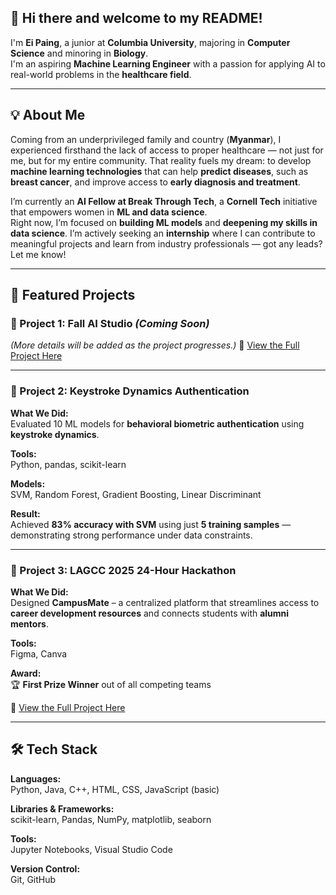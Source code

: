 ## 👋 Hi there and welcome to my README!

I'm **Ei Paing**, a junior at **Columbia University**, majoring in **Computer Science** and minoring in **Biology**.  
I'm an aspiring **Machine Learning Engineer** with a passion for applying AI to real-world problems in the **healthcare field**.

---

## 💡 About Me

Coming from an underprivileged family and country (**Myanmar**), I experienced firsthand the lack of access to proper healthcare — not just for me, but for my entire community. That reality fuels my dream: to develop **machine learning technologies** that can help **predict diseases**, such as **breast cancer**, and improve access to **early diagnosis and treatment**.

I’m currently an **AI Fellow at Break Through Tech**, a **Cornell Tech** initiative that empowers women in **ML and data science**.  
Right now, I’m focused on **building ML models** and **deepening my skills in data science**. I’m actively seeking an **internship** where I can contribute to meaningful projects and learn from industry professionals — got any leads? Let me know!

---

## 🎯 Featured Projects

### 🔹 Project 1: Fall AI Studio *(Coming Soon)*  
*(More details will be added as the project progresses.)*
🔗 [View the Full Project Here](https://github.com/eipaingpainghtwe/AI-Studio-Project)

---

### 🔹 Project 2: Keystroke Dynamics Authentication

**What We Did:**  
Evaluated 10 ML models for **behavioral biometric authentication** using **keystroke dynamics**.

**Tools:**  
Python, pandas, scikit-learn

**Models:**  
SVM, Random Forest, Gradient Boosting, Linear Discriminant

**Result:**  
Achieved **83% accuracy with SVM** using just **5 training samples** — demonstrating strong performance under data constraints.

---

### 🔹 Project 3: LAGCC 2025 24-Hour Hackathon

**What We Did:**  
Designed **CampusMate** – a centralized platform that streamlines access to **career development resources** and connects students with **alumni mentors**.

**Tools:**  
Figma, Canva

**Award:**  
🏆 **First Prize Winner** out of all competing teams

🔗 [View the Full Project Here](https://devpost.com/software/campusmate-enhancing-student-career-readiness)

---

## 🛠 Tech Stack

**Languages:**  
Python, Java, C++, HTML, CSS, JavaScript (basic)

**Libraries & Frameworks:**  
scikit-learn, Pandas, NumPy, matplotlib, seaborn

**Tools:**  
Jupyter Notebooks, Visual Studio Code

**Version Control:**  
Git, GitHub
